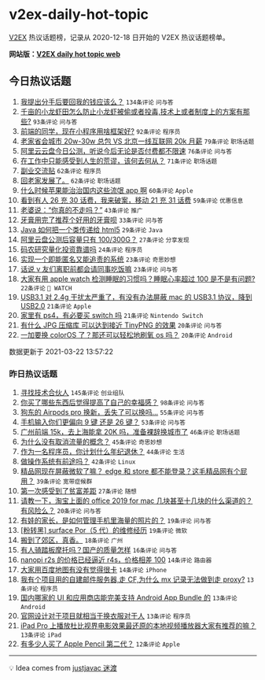 # v2ex-daily-hot-topic

[V2EX](https://www.v2ex.com/) 热议话题榜，记录从 2020-12-18 日开始的 V2EX 热议话题榜单。

**网站版：[V2EX daily hot topic web](https://boojack.github.io/v2ex-daily-hot-topic-web/)**

## 今日热议话题

<!-- TODAY BEGIN -->

1. [我提出分手后要回我的钱应该么？](https://www.v2ex.com/t/763968) `134条评论` `问与答`
1. [千亩的小龙虾田怎么防止小龙虾被偷或者投毒,技术上或者制度上的方案有那些?](https://www.v2ex.com/t/763908) `93条评论` `问与答`
1. [前端的同学，现在小程序用啥框架好?](https://www.v2ex.com/t/763801) `92条评论` `程序员`
1. [老家省会城市 20w-30w 总包 VS 北京一线互联网 20k 月薪](https://www.v2ex.com/t/763888) `79条评论` `职场话题`
1. [阿里云云盘今日公测，听说今后无论是否付费都不限速](https://www.v2ex.com/t/763938) `76条评论` `问与答`
1. [在工作中只能感受到人生的荒谬，该何去何从？](https://www.v2ex.com/t/763853) `71条评论` `职场话题`
1. [副业交流贴](https://www.v2ex.com/t/763983) `62条评论` `程序员`
1. [回老家发展了。](https://www.v2ex.com/t/763799) `62条评论` `职场话题`
1. [什么时候苹果能治治国内这些流氓 app 啊](https://www.v2ex.com/t/764009) `60条评论` `Apple`
1. [看到有人 26 充 30 话费，我来破案，移动 21 充 31 话费](https://www.v2ex.com/t/764002) `59条评论` `优惠信息`
1. [老婆说：“你真的不走吗？”](https://www.v2ex.com/t/763792) `43条评论` `推广`
1. [牙膏用完了推荐个好用的牙膏呗](https://www.v2ex.com/t/763808) `33条评论` `问与答`
1. [Java 如何把一个类传递给 html5](https://www.v2ex.com/t/763972) `29条评论` `Java`
1. [阿里云盘公测后容量只有 100/300G？](https://www.v2ex.com/t/763924) `27条评论` `分享发现`
1. [码农研究量化投资靠谱吗](https://www.v2ex.com/t/763988) `24条评论` `程序员`
1. [实现一个即能匿名又能追责的系统](https://www.v2ex.com/t/763912) `23条评论` `奇思妙想`
1. [话说 v 友们离职前都会请同事吃饭嘛](https://www.v2ex.com/t/763903) `23条评论` `问与答`
1. [大家有用 apple watch 检测睡眠的习惯吗？睡眠心率超过 100 是不是有问题?](https://www.v2ex.com/t/763856) `22条评论` ` WATCH`
1. [USB3.1 对 2.4g 干扰太严重了，有没有办法屏蔽 mac 的 USB3.1 协议，降到 USB2.0](https://www.v2ex.com/t/764007) `21条评论` `Apple`
1. [家里有 ps4，有必要买 switch 吗](https://www.v2ex.com/t/763864) `21条评论` `Nintendo Switch`
1. [有什么 JPG 压缩库 可以达到接近 TinyPNG 的效果](https://www.v2ex.com/t/764004) `20条评论` `问与答`
1. [一加要换 colorOS 了？那还可以轻松地刷氧 os 吗？](https://www.v2ex.com/t/763929) `20条评论` `Android`

数据更新于 2021-03-22 13:57:22

<!-- TODAY END -->

### 昨日热议话题

<!-- YESTERDAY BEGIN -->

1. [寻找技术合伙人](https://www.v2ex.com/t/763629) `145条评论` `创业组队`
1. [你买了哪些东西后觉得提高了自己的幸福感？](https://www.v2ex.com/t/763693) `98条评论` `问与答`
1. [狗东的 Airpods pro 换新，丢失了可以换吗...](https://www.v2ex.com/t/763574) `55条评论` `问与答`
1. [手机输入你们更偏向 9 键 还是 26 键？](https://www.v2ex.com/t/763678) `53条评论` `问与答`
1. [广州前端 15k，去上海能拿 20K 吗，准备裸辞换城市了](https://www.v2ex.com/t/763654) `46条评论` `职场话题`
1. [为什么没有取消流量的概念？](https://www.v2ex.com/t/763708) `45条评论` `奇思妙想`
1. [作为一名程序员，你计划什么年纪退休？](https://www.v2ex.com/t/763623) `44条评论` `生活`
1. [做操作系统有前途吗？](https://www.v2ex.com/t/763726) `42条评论` `Linux`
1. [精品网现在屏蔽微软了嘛？ edge 和 store 都不能登录？这毛精品网有个屁用？](https://www.v2ex.com/t/763625) `39条评论` `宽带症候群`
1. [第一次感受到了贫富差距](https://www.v2ex.com/t/763612) `27条评论` `随想`
1. [请教一下，淘宝上面的 office 2019 for mac 几块甚至十几块的什么渠道的？有风险么？](https://www.v2ex.com/t/763762) `20条评论` `问与答`
1. [有娃的家长，是如何管理手机里海量的照片的？](https://www.v2ex.com/t/763648) `19条评论` `问与答`
1. [[粉转黑] surface Por（5 代）的维修经历](https://www.v2ex.com/t/763600) `19条评论` `微软`
1. [搬到了郊区，真香。](https://www.v2ex.com/t/763710) `18条评论` `广州`
1. [有人骑踏板摩托吗？国产的质量怎样](https://www.v2ex.com/t/763591) `16条评论` `问与答`
1. [nanopi r2s 的价格已经逼近 r4s，价格相差 100](https://www.v2ex.com/t/763657) `14条评论` `路由器`
1. [大家用百度地图有没有觉得很卡](https://www.v2ex.com/t/763610) `14条评论` `iPhone`
1. [我有个项目用的自建邮件服务器,走 CF,为什么 mx 记录无法做到走 proxy?](https://www.v2ex.com/t/763782) `13条评论` `程序员`
1. [国内哪家的 UI 和应用商店能完美支持 Android App Bundle 的](https://www.v2ex.com/t/763744) `13条评论` `Android`
1. [官网设计对于项目就相当于换衣服对于人](https://www.v2ex.com/t/763706) `13条评论` `程序员`
1. [iPad Pro 上播放杜比视界电影效果最还原的本地视频播放器大家有推荐的嘛？](https://www.v2ex.com/t/763633) `13条评论` `iPad`
1. [有多少人买了 Apple Pencil 第二代？](https://www.v2ex.com/t/763774) `12条评论` `Apple`

<!-- YESTERDAY END -->

---

💡 Idea comes from [justjavac 迷渡](https://github.com/justjavac/)
